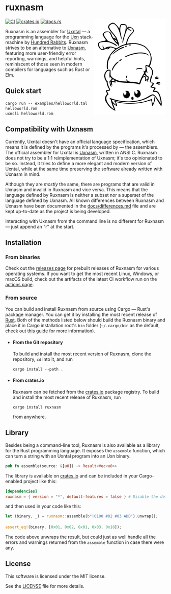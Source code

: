# ruxnasm

<img align="right" src=docs/promo.svg height="300px">

[![CI](https://github.com/karolbelina/ruxnasm/actions/workflows/ci.yml/badge.svg)](https://github.com/karolbelina/ruxnasm/actions/workflows/ci.yml)
[![crates.io](https://img.shields.io/crates/v/ruxnasm.svg)](https://crates.io/crates/ruxnasm)
[![docs.rs](https://docs.rs/ruxnasm/badge.svg)](https://docs.rs/ruxnasm)

Ruxnasm is an assembler for [Uxntal][uxntal] &mdash; a programming language for the [Uxn][uxn] stack-machine by [Hundred Rabbits](https://github.com/hundredrabbits). Ruxnasm strives to be an alternative to [Uxnasm][uxnasm], featuring more user-friendly error reporting, warnings, and helpful hints, reminiscent of those seen in modern compilers for languages such as Rust or Elm.

## Quick start

```console
cargo run -- examples/helloworld.tal helloworld.rom
uxncli helloworld.rom
```

## Compatibility with Uxnasm

Currently, Uxntal doesn't have an official language specification, which means it is defined by the programs it's processed by &mdash; the assemblers. The official assembler for Uxntal is [Uxnasm][uxnasm], written in ANSI C. Ruxnasm does not try to be a 1:1 reimplementation of Uxnasm; it's too opinionated to be so. Instead, it tries to define a more elegant and modern version of Uxntal, while at the same time preserving the software already written with Uxnasm in mind.

Although they are _mostly_ the same, there are programs that are valid in Uxnasm and invalid in Ruxnasm and vice versa. This means that the language defined by Ruxnasm is neither a subset nor a superset of the language defined by Uxnasm. All known differences between Ruxnasm and Uxnasm have been documented in the [docs/differences.md](docs/differences.md) file and are kept up-to-date as the project is being developed.

Interacting with Uxnasm from the command line is no different for Ruxnasm &mdash; just append an "r" at the start.

## Installation

### From binaries

Check out the [releases page](https://github.com/karolbelina/ruxnasm/releases) for prebuilt releases of Ruxnasm for various operating systems. If you want to get the most recent Linux, Windows, or macOS build, check out the artifacts of the latest CI workflow run on the [actions page](https://github.com/karolbelina/ruxnasm/actions).

### From source

You can build and install Ruxnasm from source using Cargo &mdash; Rust's package manager. You can get it by installing the most recent release of [Rust](https://www.rust-lang.org/). Both of the methods listed below should build the Ruxnasm binary and place it in Cargo installation root's `bin` folder (`~/.cargo/bin` as the default, check out [this guide](https://doc.rust-lang.org/cargo/commands/cargo-install.html) for more information).

- #### From the Git repository

  To build and install the most recent version of Ruxnasm, clone the repository, `cd` into it, and run
  ```console
  cargo install --path .
  ```
- #### From crates.io

  Ruxnasm can be fetched from the [crates.io](https://crates.io/crates/ruxnasm) package registry. To build and install the most recent release of Ruxnasm, run
  ```console
  cargo install ruxnasm
  ```
  from anywhere.

## Library

Besides being a command-line tool, Ruxnasm is also available as a library for the Rust programming language. It exposes the `assemble` function, which can turn a string with an Uxntal program into an Uxn binary.
```rust
pub fn assemble(source: &[u8]) -> Result<Vec<u8>>
```
The library is available on [crates.io](https://crates.io/crates/ruxnasm) and can be included in your Cargo-enabled project like this:
```toml
[dependencies]
ruxnasm = { version = "*", default-features = false } # Disable the default "bin" feature
```
and then used in your code like this:
```rust
let (binary, _) = ruxnasm::assemble(b"|0100 #02 #03 ADD").unwrap();

assert_eq!(binary, [0x01, 0x02, 0x01, 0x03, 0x18]);
```
The code above unwraps the result, but could just as well handle all the errors and warnings returned from the `assemble` function in case there were any.

## License

This software is licensed under the MIT license.

See the [LICENSE](LICENSE) file for more details.

[uxn]: https://wiki.xxiivv.com/site/uxn.html
[uxntal]: https://wiki.xxiivv.com/site/uxntal.html
[uxnasm]: https://git.sr.ht/~rabbits/uxn/tree/master/item/src/uxnasm.c
